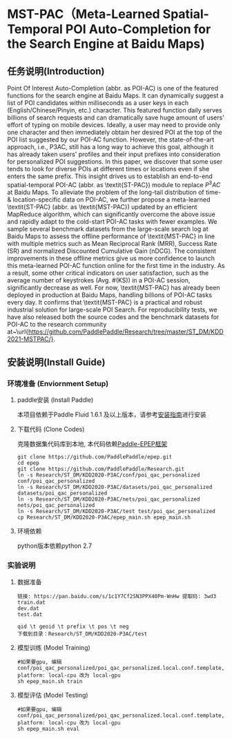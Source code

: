 # MST-PAC（Meta-Learned Spatial-Temporal POI Auto-Completion for the Search Engine at Baidu Maps)

## 任务说明(Introduction)
Point Of Interest Auto-Completion (abbr. as POI-AC) is one of the featured functions for the search engine at Baidu Maps. It can dynamically suggest a list of POI candidates within milliseconds as a user keys in each (English/Chinese/Pinyin, etc.) character. This featured function daily serves billions of search requests and can dramatically save huge amount of users' effort of typing on mobile devices. Ideally, a user may need to provide only one character and then immediately obtain her desired POI at the top of the POI list suggested by our POI-AC function. However, the state-of-the-art approach, i.e., P3AC, still has a long way to achieve this goal, although it has already taken users' profiles and their input prefixes into consideration for personalized POI suggestions. 
In this paper, we discover that some user tends to look for diverse POIs at different times or locations even if she enters the same prefix. This insight drives us to establish an end-to-end spatial-temporal POI-AC (abbr. as \textit{ST-PAC}) module to replace $P^3AC$ at Baidu Maps. To alleviate the problem of the long-tail distribution of time- \& location-specific data on POI-AC, we further propose a meta-learned \textit{ST-PAC} (abbr. as \textit{MST-PAC}) updated by an efficient MapReduce algorithm, which can significantly overcome the above issue and rapidly adapt to the cold-start POI-AC tasks with fewer examples. We sample several benchmark datasets from the large-scale search log at Baidu Maps to assess the offline performance of \textit{MST-PAC} in line with multiple metrics such as Mean Reciprocal Rank (MRR), Success Rate (SR) and normalized Discounted Cumulative Gain (nDCG). The consistent improvements in these offline metrics give us more confidence to launch this meta-learned POI-AC function online for the first time in the industry. As a result, some other critical indicators on user satisfaction, such as the average number of keystrokes (Avg. \#(KS)) in a POI-AC session, significantly decrease as well.
For now, \textit{MST-PAC} has already been deployed in production at Baidu Maps, handling billions of POI-AC tasks every day. It confirms that \textit{MST-PAC} is a practical and robust industrial solution for large-scale POI Search.
For reproducibility tests, we have also released both the source codes and the benchmark datasets for POI-AC to the research community at~\url{https://github.com/PaddlePaddle/Research/tree/master/ST_DM/KDD2021-MSTPAC/}.


## 安装说明(Install Guide)

### 环境准备 (Enviornment Setup)

1. paddle安装 (Install Paddle)

    本项目依赖于Paddle Fluid 1.6.1 及以上版本，请参考[安装指南](http://www.paddlepaddle.org/#quick-start)进行安装

2. 下载代码 (Clone Codes)

    克隆数据集代码库到本地, 本代码依赖[Paddle-EPEP框架](https://github.com/PaddlePaddle/epep)
    ```
    git clone https://github.com/PaddlePaddle/epep.git
    cd epep
    git clone https://github.com/PaddlePaddle/Research.git
    ln -s Research/ST_DM/KDD2020-P3AC/conf/poi_qac_personalized conf/poi_qac_personalized
    ln -s Research/ST_DM/KDD2020-P3AC/datasets/poi_qac_personalized datasets/poi_qac_personalized
    ln -s Research/ST_DM/KDD2020-P3AC/nets/poi_qac_personalized nets/poi_qac_personalized
    ln -s Research/ST_DM/KDD2020-P3AC/test test/poi_qac_personalized
    cp Research/ST_DM/KDD2020-P3AC/epep_main.sh epep_main.sh
    ```

3. 环境依赖

    python版本依赖python 2.7


### 实验说明

1. 数据准备

    
    ```
    链接: https://pan.baidu.com/s/1c1Y7Cf2SN3PPX40Pm-WnHw 提取码: 3wd3
    train.dat
    dev.dat
    test.dat

    qid \t geoid \t prefix \t pos \t neg
    下载到目录：Research/ST_DM/KDD2020-P3AC/test
    ```

2. 模型训练 (Model Training)

    ```
    #如果要gpu, 编辑conf/poi_qac_personalized/poi_qac_personalized.local.conf.template, platform: local-cpu 改为 local-gpu
    sh epep_main.sh train
    ```

3. 模型评估 (Model Testing)
    ```
    #如果要gpu, 编辑conf/poi_qac_personalized/poi_qac_personalized.local.conf.template, platform: local-cpu 改为 local-gpu
    sh epep_main.sh eval

    ```







